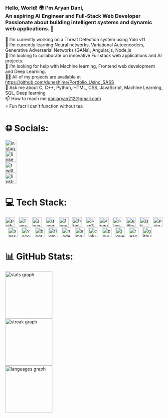 <h3 align="left">Hello, World! 🌍 I'm Aryan Dani,<br>An aspiring AI Engineer and Full-Stack Web Developer<br>Passionate about building intelligent systems and dynamic web applications. 🚀</h3>

🔭 I’m currently working on a Threat Detection system using Yolo v11<br>🌱 I’m currently learning Neural networks, Variational Autoencoders, Generative Adversarial Networks (GANs), Angular.js, Node.js<br>👯 I’m looking to collaborate on innovative Full stack web applications and AI projects.<br>🤝 I’m looking for help with Machine learning, Frontend web development and Deep Learning.<br>👨‍💻 All of my projects are available at https://github.com/duneshime/Portfolio_Using_SASS<br>💬 Ask me about C, C++, Python, HTML, CSS, JavaScript, Machine Learning, SQL, Deep learning<br>📫 How to reach me daniaryan212@gmail.com<br>⚡ Fun fact I can't function without tea


# 🌐 Socials:
<div align="left">
  <a href="https://www.instagram.com/aryandani_06/?hl=en" target="_blank">
    <img src="https://img.shields.io/static/v1?message=Instagram&logo=instagram&label=Aryan%20Dani&color=E4405F&logoColor=white&labelColor=&style=for-the-badge" height="35" alt="instagram logo"  />
  </a>
  <br>
  <a href="https://www.linkedin.com/in/aryandani/" target="_blank">
    <img src="https://img.shields.io/static/v1?message=LinkedIn&logo=linkedin&label=Aryan%20Dani&color=0077B5&logoColor=white&labelColor=&style=for-the-badge" height="35" alt="linkedin logo"  />
  </a>
  <br>
  <a href="https://x.com/Killfall15" target="_blank">
    <img src="https://img.shields.io/static/v1?message=Twitter&logo=twitter&label=Aryan%20Dani&color=1DA1F2&logoColor=white&labelColor=&style=for-the-badge" height="35" alt="twitter logo"  />
  </a>
  <br>
  <a href="https://linktr.ee/aryandani06" target="_blank">
    <img src="https://img.shields.io/static/v1?message=Linktree&logo=linktree&label=Aryan%20Dani&color=1de9b6&logoColor=white&labelColor=&style=for-the-badge" height="35" alt="linktree logo"  />
  </a>
  <br>
</div>

# 💻 Tech Stack:

<div align="left">
  <img src="https://skillicons.dev/icons?i=py" height="30" alt="python logo"  />
  <img width="5" />
  <img src="https://skillicons.dev/icons?i=tensorflow" height="30" alt="tensorflow logo"  />
  <img width="5" />
  <img src="https://skillicons.dev/icons?i=js" height="30" alt="javascript logo"  />
  <img width="5" />
  <img src="https://skillicons.dev/icons?i=gcp" height="30" alt="googlecloud logo"  />
  <img width="5" />
  <img src="https://skillicons.dev/icons?i=ts" height="30" alt="typescript logo"  />
  <img width="5" />
  <img src="https://skillicons.dev/icons?i=html" height="30" alt="html5 logo"  />
  <img width="5" />
  <img src="https://skillicons.dev/icons?i=css" height="30" alt="css3 logo"  />
  <img width="5" />
  <img src="https://skillicons.dev/icons?i=angular" height="30" alt="angularjs logo"  />
  <img width="5" />
  <img src="https://skillicons.dev/icons?i=c" height="30" alt="c logo"  />
  <img width="5" />
  <img src="https://skillicons.dev/icons?i=github" height="30" alt="github logo"  />
  <img width="5" />
  <img src="https://skillicons.dev/icons?i=git" height="30" alt="git logo"  />
  <img width="5" />
  <img src="https://skillicons.dev/icons?i=pytorch" height="30" alt="pytorch logo"  />
  <img width="5" />
  <img src="https://skillicons.dev/icons?i=sass" height="30" alt="sass logo"  />
  <img width="5" />
  <img src="https://skillicons.dev/icons?i=vscode" height="30" alt="vscode logo"  />
  <img width="5" />
  <img src="https://skillicons.dev/icons?i=bootstrap" height="30" alt="bootstrap logo"  />
  <img width="5" />
  <img src="https://skillicons.dev/icons?i=figma" height="30" alt="figma logo"  />
  <img width="5" />
  <img src="https://skillicons.dev/icons?i=nodejs" height="30" alt="nodejs logo"  />
  <img width="5" />
  <img src="https://skillicons.dev/icons?i=aws" height="30" alt="amazonwebservices logo"  />
  <img width="5" />
  <img src="https://skillicons.dev/icons?i=cpp" height="30" alt="cplusplus logo"  />
  <img width="5" />
  <img src="https://skillicons.dev/icons?i=powershell" height="30" alt="powershell logo"  />
  <img width="5" />
  <img src="https://skillicons.dev/icons?i=jquery" height="30" alt="jquery logo"  />
  <img width="5" />
  <img src="https://skillicons.dev/icons?i=react" height="30" alt="react logo"  />
  <img width="5" />
  <img src="https://skillicons.dev/icons?i=githubactions" height="30" alt="githubactions logo"  />
  <img width="5" />
</div>


# 📊 GitHub Stats:
<div align="left">
  <img src="https://github-readme-stats.vercel.app/api?username=aryan-dani&hide_title=false&hide_rank=false&show_icons=true&include_all_commits=true&count_private=true&disable_animations=false&theme=dark&locale=en&hide_border=false" height="150" alt="stats graph"  />
  <br>
  <img src="https://streak-stats.demolab.com?user=aryan-dani&locale=en&mode=weekly&theme=dark&hide_border=false&border_radius=5" height="150" alt="streak graph"  />
  <br>
  <img src="https://github-readme-stats.vercel.app/api/top-langs?username=aryan-dani&locale=en&hide_title=false&layout=compact&card_width=320&langs_count=5&theme=dark&hide_border=false" height="150" alt="languages graph"  />
  <br>
</div>




<!-- Proudly created with GPRM ( https://gprm.itsvg.in ) -->
